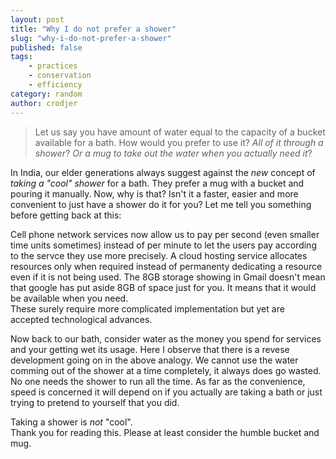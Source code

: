 ```yaml
---
layout: post
title: "Why I do not prefer a shower"
slug: "why-i-do-not-prefer-a-shower"
published: false
tags:
    - practices
    - conservation
    - efficiency
category: random
author: crodjer
---
```


> Let us say you have amount of water equal to the capacity of a bucket available
> for a bath. How would you prefer to use it? *All of it through a shower*?
> *Or a mug to take out the water when you actually need it*?

In India, our elder generations always suggest against the *new* concept of
*taking a "cool" shower* for a bath. They prefer a mug with a bucket and pouring
it manually. Now, why is that? Isn't it a faster, easier and more convenient
to just have a shower do it for you? Let me tell you something before
getting back at this:

Cell phone network services now allow us to pay per second (even smaller
time units sometimes) instead of per minute to let the users pay according
to the servce they use more precisely. A cloud hosting service allocates
resources only when required instead of permanenty dedicating a resource
even if it is not being used. The 8GB storage showing in Gmail doesn't mean
that google has put aside 8GB of space just for you. It means that it would
be available when you need.  
These surely require more complicated implementation but yet are accepted
technological advances.

Now back to our bath, consider water as the money you spend for services
and your getting wet its usage. Here I observe that there is a revese
development going on in the above analogy. We cannot use the water comming
out of the shower at a time completely, it always does go wasted. No one
needs the shower to run all the time. As far as the convenience, speed is
concerned it will depend on if you actually are taking a bath or just trying
to pretend to yourself that you did.

Taking a shower is *not* "cool".  
Thank you for reading this. Please at least consider the humble bucket and
mug.
